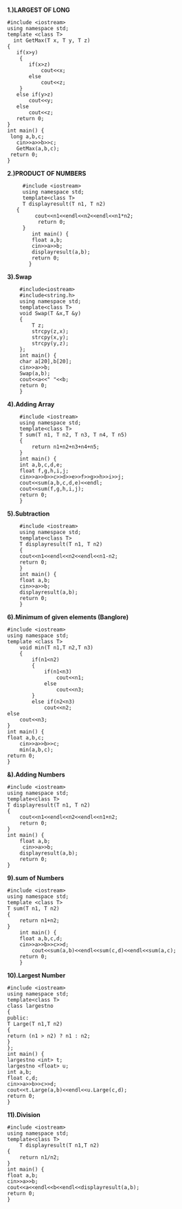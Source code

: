 **1.)LARGEST OF LONG**

    #include <iostream>
    using namespace std;
    template <class T>
      int GetMax(T x, T y, T z)
    { 
       if(x>y)
        {
           if(x>z)
               cout<<x;
           else
               cout<<z;
        }
       else if(y>z)
           cout<<y;
       else
           cout<<z;
       return 0;
    }
    int main() {
     long a,b,c;
       cin>>a>>b>>c;
       GetMax(a,b,c);
     return 0;
    }

**2.)PRODUCT OF NUMBERS**

         #include <iostream>
         using namespace std;
         template<class T>
         T displayresult(T n1, T n2)
       {
             cout<<n1<<endl<<n2<<endl<<n1*n2; 
              return 0;
         }
            int main() {
            float a,b;
            cin>>a>>b; 
            displayresult(a,b);
            return 0;
           } 
 **3).Swap**
 
        #include<iostream>
        #include<string.h>
        using namespace std;
        template<class T>
        void Swap(T &x,T &y)
        {
            T z;
            strcpy(z,x);
            strcpy(x,y);
            strcpy(y,z);
        };
        int main() {
        char a[20],b[20];
        cin>>a>>b;
        Swap(a,b);
        cout<<a<<" "<<b;
        return 0;
        }
 **4).Adding Array**
 
        #include <iostream>
        using namespace std;
        template<class T>
        T sum(T n1, T n2, T n3, T n4, T n5)
        {
            return n1+n2+n3+n4+n5;
        }
        int main() {
        int a,b,c,d,e;
        float f,g,h,i,j;
        cin>>a>>b>>c>>d>>e>>f>>g>>h>>i>>j;
        cout<<sum(a,b,c,d,e)<<endl;
        cout<<sum(f,g,h,i,j);
        return 0;
        }
 **5).Subtraction**
 
        #include <iostream>
        using namespace std;
        template<class T>
        T displayresult(T n1, T n2)
        {
        cout<<n1<<endl<<n2<<endl<<n1-n2;
        return 0;
        }
        int main() {
        float a,b;
        cin>>a>>b;
        displayresult(a,b);
        return 0;
        }
 **6).Minimum of given elements (Banglore)**
 
    #include <iostream>
    using namespace std;
    template <class T>
        void min(T n1,T n2,T n3)
        {
            if(n1<n2)
            {
                if(n1<n3)
                    cout<<n1;
                else
                    cout<<n3;
            }
            else if(n2<n3)
                cout<<n2;
    else
        cout<<n3;
    }
    int main() {
    float a,b,c;
        cin>>a>>b>>c;
        min(a,b,c);
    return 0;
    }
 **&).Adding Numbers**
 
    #include <iostream>
    using namespace std;
    template<class T>
    T displayresult(T n1, T n2)
    {
        cout<<n1<<endl<<n2<<endl<<n1+n2;
        return 0;
    }
    int main() {
        float a,b;
         cin>>a>>b;
        displayresult(a,b);
        return 0;
    }
**9).sum of Numbers**

    #include <iostream>
    using namespace std;
    template <class T>
    T sum(T n1, T n2)
    {
        return n1+n2;
    }
        int main() {
        float a,b,c,d;
        cin>>a>>b>>c>>d;
            cout<<sum(a,b)<<endl<<sum(c,d)<<endl<<sum(a,c);
        return 0;
        }
**10).Largest Number**

    #include <iostream>
    using namespace std;
    template<class T>
    class largestno
    {
    public:
    T Large(T n1,T n2)
    {
    return (n1 > n2) ? n1 : n2;
    }
    };
    int main() {
    largestno <int> t; 
    largestno <float> u;
    int a,b;
    float c,d;
    cin>>a>>b>>c>>d;
    cout<<t.Large(a,b)<<endl<<u.Large(c,d);
    return 0;
    }
 **11).Division**
 
    #include <iostream>
    using namespace std;
    template<class T>
        T displayresult(T n1,T n2)
    {
        return n1/n2;
    }
    int main() {
    float a,b;
    cin>>a>>b;
    cout<<a<<endl<<b<<endl<<displayresult(a,b);
    return 0;
    }

